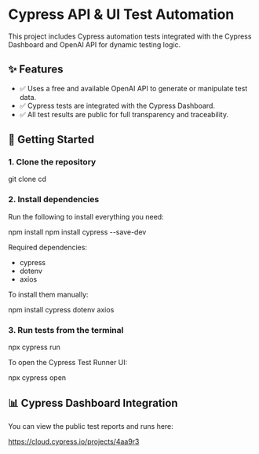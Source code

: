 # Cypress API & UI Test Automation

This project includes Cypress automation tests integrated with the Cypress Dashboard and OpenAI API for dynamic testing logic.

## ✨ Features

- ✅ Uses a free and available OpenAI API to generate or manipulate test data.
- ✅ Cypress tests are integrated with the Cypress Dashboard.
- ✅ All test results are public for full transparency and traceability.

## 🚀 Getting Started

### 1. Clone the repository

git clone 
cd <project-directory>

### 2. Install dependencies

Run the following to install everything you need:

npm install
 npm install cypress --save-dev

Required dependencies:

- cypress
- dotenv
- axios

To install them manually:

npm install cypress dotenv axios

### 3. Run tests from the terminal

npx cypress run

To open the Cypress Test Runner UI:

npx cypress open

## 📊 Cypress Dashboard Integration

You can view the public test reports and runs here:

https://cloud.cypress.io/projects/4aa9r3

